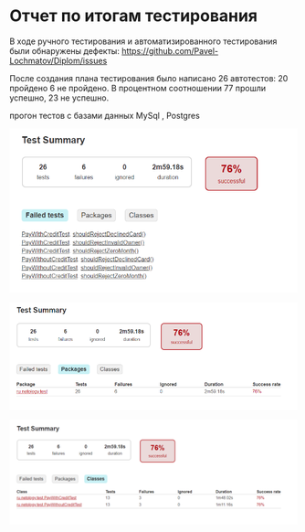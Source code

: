 # **Отчет по итогам тестирования**

В ходе ручного тестирования и автоматизированного тестирования были обнаружены дефекты: https://github.com/Pavel-Lochmatov/Diplom/issues

После создания плана тестирования было написано 26 автотестов: 20 пройдено 6 не пройдено. В процентном соотношении 77 прошли успешно, 23 не успешно.

прогон тестов с базами данных MySql , Postgres

![Названия неуспешных тестов](/images/pic1.png)

![Название пакета в котором запускались тесты](/images/pic2.png)

![Названия классов в которых расположены тесты](/images/pic3.png)




